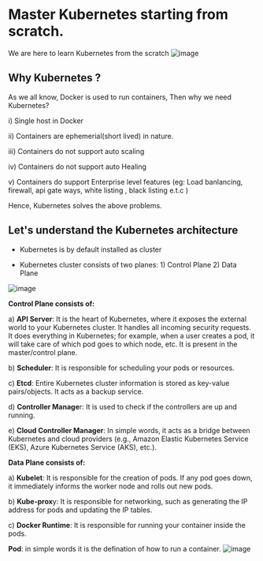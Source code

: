 
# Master Kubernetes starting from scratch.

We are here to learn Kubernetes from the scratch
![image](https://github.com/user-attachments/assets/a7b7db20-9b5f-4495-9979-677c22caadda)


## Why Kubernetes ?

As we all know, Docker is used to run containers, Then why we need Kubernetes?

i) Single host in Docker

ii) Containers are ephemerial(short lived) in nature.

iii) Containers do not support auto scaling

iv) Containers do not support auto Healing

v) Containers do support Enterprise level features (eg: Load banlancing, firewall, api gate ways, white listing , black listing e.t.c )

Hence, Kubernetes solves the above problems.
 
## Let's understand the Kubernetes architecture

* Kubernetes is by default installed as cluster

* Kubernetes cluster consists of two planes: 1) Control Plane 2) Data Plane

![image](https://github.com/user-attachments/assets/e3e01ac4-31d8-4598-bc8e-02e8237fac13)


**Control Plane consists of:**

a) **API Server**: It is the heart of Kubernetes, where it exposes the external world to your Kubernetes cluster. It handles all incoming security requests. It does everything in Kubernetes; for example, when a user creates a pod, it will take care of which pod goes to which node, etc. It is present in the master/control plane.

b) **Scheduler**: It is responsible for scheduling your pods or resources.

c) **Etcd**: Entire Kubernetes cluster information is stored as key-value pairs/objects. It acts as a backup service.

d) **Controller Manage**r: It is used to check if the controllers are up and running.

e) **Cloud Controller Manager**: In simple words, it acts as a bridge between Kubernetes and cloud providers (e.g., Amazon Elastic Kubernetes Service (EKS), Azure Kubernetes Service (AKS), etc.).

**Data Plane consists of:**

a) **Kubelet**: It is responsible for the creation of pods. If any pod goes down, it immediately informs the worker node and rolls out new pods.

b) **Kube-prox**y: It is responsible for networking, such as generating the IP address for pods and updating the IP tables.

c) **Docker Runtime**: It is responsible for running your container inside the pods.

**Pod**: in simple words it is the defination of how to run a container.
![image](https://github.com/user-attachments/assets/5c4a1c8b-5661-44f0-ab24-ead188ccc2ad)





